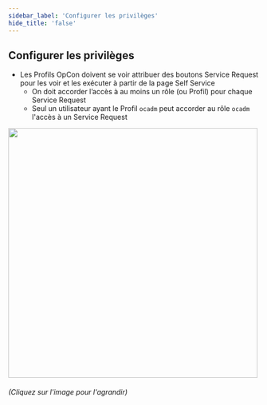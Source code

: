 ```yaml
---
sidebar_label: 'Configurer les privilèges'
hide_title: 'false'
---
```


## Configurer les privilèges

* Les Profils OpCon doivent se voir attribuer des boutons Service Request pour les voir et les exécuter à partir de la page Self Service 
    * On doit accorder l’accès à au moins un rôle (ou Profil) pour chaque Service Request
    * Seul un utilisateur ayant le Profil ```ocadm``` peut accorder au rôle ``ocadm`` l'accès à un Service Request

<a href="imgbasic/SelfServiceShowForRole.png" target="_blank"><img src="imgbasic/SelfServiceShowForRole.png" width="500"></img></a>


###### (Cliquez sur l'image pour l'agrandir)